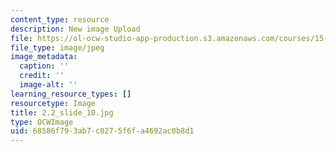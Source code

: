 ```yaml
---
content_type: resource
description: New image Upload
file: https://ol-ocw-studio-app-production.s3.amazonaws.com/courses/15-s21-nuts-and-bolts-of-business-plans-january-iap-2014/68586f793ab7c0275f6fa4692ac0b8d1_2.2_slide_10.jpg
file_type: image/jpeg
image_metadata:
  caption: ''
  credit: ''
  image-alt: ''
learning_resource_types: []
resourcetype: Image
title: 2.2_slide_10.jpg
type: OCWImage
uid: 68586f79-3ab7-c027-5f6f-a4692ac0b8d1
---
```

